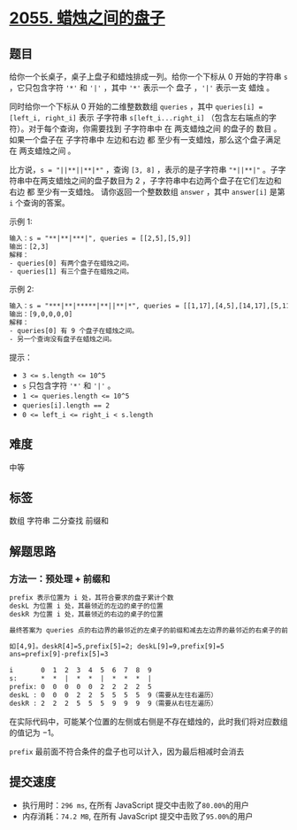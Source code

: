 # [2055. 蜡烛之间的盘子](https://leetcode-cn.com/problems/plates-between-candles/)

## 题目

给你一个长桌子，桌子上盘子和蜡烛排成一列。给你一个下标从 0 开始的字符串 `s` ，它只包含字符 `'*'` 和 `'|'` ，其中 `'*'` 表示一个 盘子 ，`'|'` 表示一支 蜡烛 。

同时给你一个下标从 0 开始的二维整数数组 `queries` ，其中 `queries[i] = [left_i, right_i]` 表示 子字符串 `s[left_i...right_i]` （包含左右端点的字符）。对于每个查询，你需要找到 子字符串中 在 两支蜡烛之间 的盘子的 数目 。如果一个盘子在 子字符串中 左边和右边 都 至少有一支蜡烛，那么这个盘子满足在 两支蜡烛之间 。

比方说，`s = "||**||**|*"` ，查询 `[3, 8]` ，表示的是子字符串 `"*||**|"` 。子字符串中在两支蜡烛之间的盘子数目为 2 ，子字符串中右边两个盘子在它们左边和右边 都 至少有一支蜡烛。
请你返回一个整数数组 `answer` ，其中 `answer[i]` 是第 `i` 个查询的答案。

示例 1:

```txt
输入：s = "**|**|***|", queries = [[2,5],[5,9]]
输出：[2,3]
解释：
- queries[0] 有两个盘子在蜡烛之间。
- queries[1] 有三个盘子在蜡烛之间。
```

示例 2:

```txt
输入：s = "***|**|*****|**||**|*", queries = [[1,17],[4,5],[14,17],[5,11],[15,16]]
输出：[9,0,0,0,0]
解释：
- queries[0] 有 9 个盘子在蜡烛之间。
- 另一个查询没有盘子在蜡烛之间。
```

提示：

- `3 <= s.length <= 10^5`
- `s` 只包含字符 `'*'` 和 `'|'` 。
- `1 <= queries.length <= 10^5`
- `queries[i].length == 2`
- `0 <= left_i <= right_i < s.length`

## 难度

中等

## 标签

数组 字符串 二分查找 前缀和

## 解题思路

### 方法一：预处理 + 前缀和

```txt
prefix 表示位置为 i 处，其符合要求的盘子累计个数
deskL 为位置 i 处，其最领近的左边的桌子的位置
deskR 为位置 i 处，其最领近的右边的桌子的位置

最终答案为 queries 点的右边界的最邻近的左桌子的前缀和减去左边界的最邻近的右桌子的前缀和

如[4,9]。deskR[4]=5,prefix[5]=2; deskL[9]=9,prefix[9]=5
ans=prefix[9]-prefix[5]=3

i       0  1  2  3  4  5  6  7  8  9
s:      *  *  |  *  *  |  *  *  *  |
prefix: 0  0  0  0  0  2  2  2  2  5
deskL : 0  0  0  2  2  5  5  5  5  9（需要从左往右遍历）
deskR : 2  2  2  5  5  5  9  9  9  9（需要从右往左遍历）
```

在实际代码中，可能某个位置的左侧或右侧是不存在蜡烛的，此时我们将对应数组的值记为 −1。

`prefix` 最前面不符合条件的盘子也可以计入，因为最后相减时会消去

## 提交速度

- 执行用时：`296 ms`, 在所有 JavaScript 提交中击败了`80.00%`的用户
- 内存消耗：`74.2 MB`, 在所有 JavaScript 提交中击败了`95.00%`的用户
